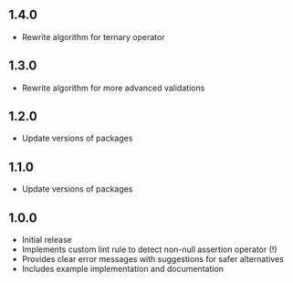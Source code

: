 ## 1.4.0

- Rewrite algorithm for ternary operator

## 1.3.0

- Rewrite algorithm for more advanced validations

## 1.2.0

- Update versions of packages

## 1.1.0

- Update versions of packages

## 1.0.0

- Initial release
- Implements custom lint rule to detect non-null assertion operator (!)
- Provides clear error messages with suggestions for safer alternatives
- Includes example implementation and documentation
